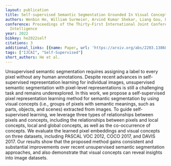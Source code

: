 ```yaml
---
layout: publication
title: Self-supervised Semantic Segmentation Grounded In Visual Concepts
authors: Wenbin He, William Surmeier, Arvind Kumar Shekar, Liang Gou, Liu Ren
conference: Proceedings of the Thirty-First International Joint Conference on Artificial
  Intelligence
year: 2022
bibkey: he2022self
citations: 3
additional_links: [{name: Paper, url: 'https://arxiv.org/abs/2203.13868'}]
tags: ["IJCAI", "Self-Supervised"]
short_authors: He et al.
---
```

Unsupervised semantic segmentation requires assigning a label to every pixel
without any human annotations. Despite recent advances in self-supervised
representation learning for individual images, unsupervised semantic
segmentation with pixel-level representations is still a challenging task and
remains underexplored. In this work, we propose a self-supervised pixel
representation learning method for semantic segmentation by using visual
concepts (i.e., groups of pixels with semantic meanings, such as parts,
objects, and scenes) extracted from images. To guide self-supervised learning,
we leverage three types of relationships between pixels and concepts, including
the relationships between pixels and local concepts, local and global concepts,
as well as the co-occurrence of concepts. We evaluate the learned pixel
embeddings and visual concepts on three datasets, including PASCAL VOC 2012,
COCO 2017, and DAVIS 2017. Our results show that the proposed method gains
consistent and substantial improvements over recent unsupervised semantic
segmentation approaches, and also demonstrate that visual concepts can reveal
insights into image datasets.